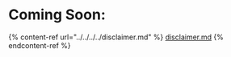 # Coming Soon:

{% content-ref url="../../../../disclaimer.md" %}
[disclaimer.md](../../../../disclaimer.md)
{% endcontent-ref %}
